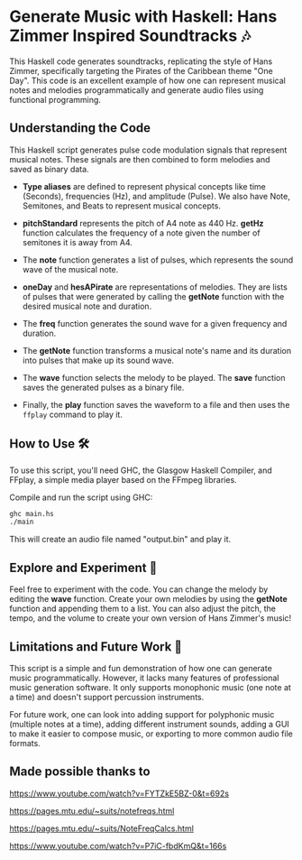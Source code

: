 # Generate Music with Haskell: Hans Zimmer Inspired Soundtracks 🎶

This Haskell code generates soundtracks, replicating the style of Hans Zimmer, specifically targeting the Pirates of the Caribbean theme "One Day". This code is an excellent example of how one can represent musical notes and melodies programmatically and generate audio files using functional programming.

## Understanding the Code

This Haskell script generates pulse code modulation signals that represent musical notes. These signals are then combined to form melodies and saved as binary data.

- **Type aliases** are defined to represent physical concepts like time (Seconds), frequencies (Hz), and amplitude (Pulse). We also have Note, Semitones, and Beats to represent musical concepts.

- **pitchStandard** represents the pitch of A4 note as 440 Hz. **getHz** function calculates the frequency of a note given the number of semitones it is away from A4.

- The **note** function generates a list of pulses, which represents the sound wave of the musical note.

- **oneDay** and **hesAPirate** are representations of melodies. They are lists of pulses that were generated by calling the **getNote** function with the desired musical note and duration.

- The **freq** function generates the sound wave for a given frequency and duration.

- The **getNote** function transforms a musical note's name and its duration into pulses that make up its sound wave.

- The **wave** function selects the melody to be played. The **save** function saves the generated pulses as a binary file.

- Finally, the **play** function saves the waveform to a file and then uses the `ffplay` command to play it.

## How to Use 🛠️

To use this script, you'll need GHC, the Glasgow Haskell Compiler, and FFplay, a simple media player based on the FFmpeg libraries.

Compile and run the script using GHC:

```bash
ghc main.hs
./main
```

This will create an audio file named "output.bin" and play it.

## Explore and Experiment 🧪

Feel free to experiment with the code. You can change the melody by editing the **wave** function. Create your own melodies by using the **getNote** function and appending them to a list. You can also adjust the pitch, the tempo, and the volume to create your own version of Hans Zimmer's music!

## Limitations and Future Work 🚧

This script is a simple and fun demonstration of how one can generate music programmatically. However, it lacks many features of professional music generation software. It only supports monophonic music (one note at a time) and doesn't support percussion instruments.

For future work, one can look into adding support for polyphonic music (multiple notes at a time), adding different instrument sounds, adding a GUI to make it easier to compose music, or exporting to more common audio file formats.

## Made possible thanks to 

https://www.youtube.com/watch?v=FYTZkE5BZ-0&t=692s

https://pages.mtu.edu/~suits/notefreqs.html

https://pages.mtu.edu/~suits/NoteFreqCalcs.html

https://www.youtube.com/watch?v=P7iC-fbdKmQ&t=166s
